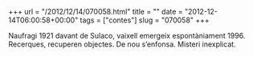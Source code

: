+++
url = "/2012/12/14/070058.html"
title = ""
date = "2012-12-14T06:00:58+00:00"
tags = ["contes"]
slug = "070058"
+++

Naufragi 1921 davant de Sulaco, vaixell emergeix espontàniament 1996. Recerques, recuperen objectes. De nou s’enfonsa. Misteri inexplicat.
